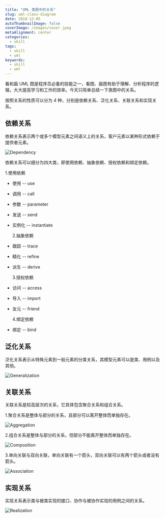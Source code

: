 ```yaml
---
title: "UML 类图中的关系"
slug: uml-class-diagram
date: 2018-12-05
autoThumbnailImage: false
coverImage: /images/cover.jpeg
metaAlignment: center
categories:
  - skill
tags:
  - skill
  - uml
keywords:
  - skill
  - uml
---
```


看和画 UML 图是程序员必备的技能之一，看图、画图有助于理解、分析程序的逻辑，大大提高学习和工作的效率。今天只简单总结一下类图中的关系。

<!--more-->

按照关系的性质可以分为 4 种，分别是依赖关系、泛化关系、关联关系和实现关系。

## 依赖关系

依赖关系表示两个或多个模型元素之间语义上的关系，客户元素以某种形式依赖于提供者元素。

![Dependency](/images/2018/12/dependency.svg)

依赖关系可以细分为四大类，即使用依赖、抽象依赖、授权依赖和绑定依赖。

1.使用依赖

- 使用 -- use
- 调用 -- call
- 参数 -- parameter
- 发送 -- send
- 实例化 -- instantiate

  2.抽象依赖

- 跟踪 -- trace
- 精化 -- refine
- 派生 -- derive

  3.授权依赖

- 访问 -- access
- 导入 -- import
- 友元 -- friend

  4.绑定依赖

- 绑定 -- bind

## 泛化关系

泛化关系表示从特殊元素到一般元素的分类关系，其模型元素可以是类、用例以及其他。

![Generalization](/images/2018/12/generalization.svg)

## 关联关系

关联关系是较高层次的关系，它具体包含聚合关系和组合关系。

1.聚合关系是整体与部分的关系，且部分可以离开整体而单独存在。

![Aggregation](/images/2018/12/aggregation.svg)

2.组合关系是整体与部分的关系，但部分不能离开整体而单独存在。

![Composition](/images/2018/12/composition.svg)

3.单向关联与双向关联，单向关联有一个箭头，双向关联可以有两个箭头或者没有箭头。

![Association](/images/2018/12/association.svg)

## 实现关系

实现关系表示类与被类实现的接口、协作与被协作实现的用例之间的关系。

![Realization](/images/2018/12/realization.svg)
